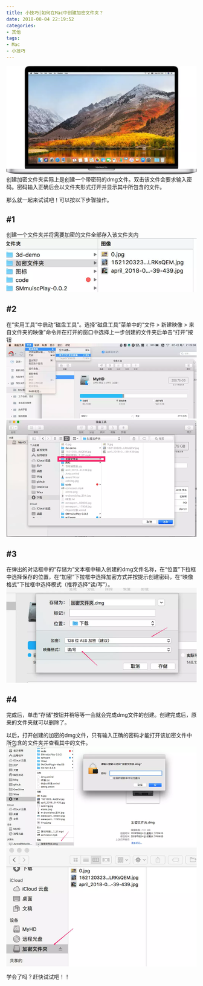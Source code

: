```yaml
---
title: 小技巧|如何在Mac中创建加密文件夹？
date: 2018-08-04 22:19:52
categories:
- 其他
tags:
- Mac
- 小技巧
---
```

![](https://raw.githubusercontent.com/dunizb/cloudimg/master/blog/article/201808/mac/banner.webp)
创建加密文件夹实际上是创建一个带密码的dmg文件。双击该文件会要求输入密码。密码输入正确后会以文件夹形式打开并显示其中所包含的文件。

那么就一起来试试吧！可以按以下步骤操作。

## #1
创建一个文件夹并将需要加密的文件全部存入该文件夹内
![](https://raw.githubusercontent.com/dunizb/cloudimg/master/blog/article/201808/mac/1.webp)

## #2
在“实用工具”中启动“磁盘工具”。选择“磁盘工具”菜单中的“文件 > 新建映像 > 来自文件夹的映像”命令并在打开的窗口中选择上一步创建的文件夹后单击“打开”按钮
![](https://raw.githubusercontent.com/dunizb/cloudimg/master/blog/article/201808/mac/2.webp)
![](https://raw.githubusercontent.com/dunizb/cloudimg/master/blog/article/201808/mac/3.webp)

## #3
在弹出的对话框中的“存储为”文本框中输入创建的dmg文件名称，在“位置”下拉框中选择保存的位置，在“加密”下拉框中选择加密方式并按提示创建密码，在“映像格式”下拉框中选择模式（推荐选择“读/写”）。
![](https://raw.githubusercontent.com/dunizb/cloudimg/master/blog/article/201808/mac/4.webp)

## #4
完成后，单击“存储”按钮并稍等等一会就会完成dmg文件的创建。创建完成后，原来的文件夹就可以删除了。

以后，打开创建的加密的dmg文件，只有输入正确的密码才能打开该加密文件中所包含的文件夹并查看其中的文件。
![](https://raw.githubusercontent.com/dunizb/cloudimg/master/blog/article/201808/mac/5.webp)
![](https://raw.githubusercontent.com/dunizb/cloudimg/master/blog/article/201808/mac/6.webp)

学会了吗？赶快试试吧！！